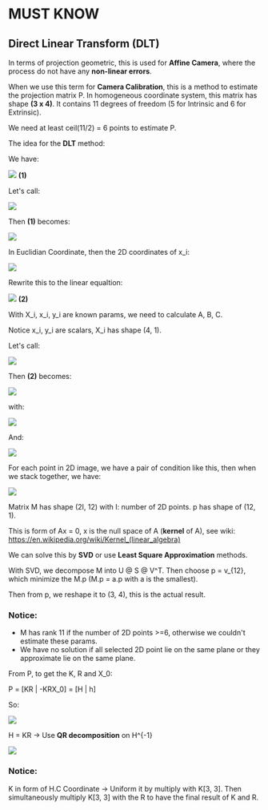 # MUST KNOW 

## Direct Linear Transform (DLT)
In terms of projection geometric, this is used for **Affine Camera**, where the process do not have any **non-linear errors**.

When we use this term for **Camera Calibration**, this is a method to estimate the projection matrix P. In homogeneous 
coordinate system, this matrix has shape **(3 x 4)**. It contains 11 degrees of freedom (5 for Intrinsic and 6 for Extrinsic).

We need at least ceil(11/2) = 6 points to estimate P. 

The idea for the **DLT** method: 

We have: 

![](https://latex.codecogs.com/svg.image?x_i%20=%20P%20X_i%20=%20%5Cbegin%7Bbmatrix%7Dp_%7B11%7D%20&%20p_%7B12%7D%20&p_%7B13%7D%20%20&%20p_%7B14%7D%20%5C%5Cp_%7B21%7D%20&%20p_%7B22%7D%20&%20p_%7B23%7D%20&%20p_%7B24%7D%20%5C%5Cp_%7B31%7D%20&%20p_%7B32%7D%20&%20p_%7B33%7D%20&%20p_%7B34%7D%20%5C%5C%5Cend%7Bbmatrix%7D%20X_%7Bi%7D)
**(1)**

Let's call: 

![](https://latex.codecogs.com/svg.image?A%20=%20%5Cbegin%7Bbmatrix%7Dp_%7B11%7D%20&%20p_%7B12%7D%20&%20p_%7B13%7D%20&%20p_%7B14%7D%20%5C%5C%5Cend%7Bbmatrix%7D%5E%7BT%7D,%20B%20=%20%5Cbegin%7Bbmatrix%7Dp_%7B21%7D%20&%20p_%7B22%7D%20&%20p_%7B23%7D%20&%20p_%7B24%7D%20%5C%5C%5Cend%7Bbmatrix%7D%5E%7BT%7D%20,%20C%20=%20%5Cbegin%7Bbmatrix%7Dp_%7B31%7D%20&%20p_%7B32%7D%20&%20p_%7B33%7D%20&%20p_%7B34%7D%20%5C%5C%5Cend%7Bbmatrix%7D%5E%7BT%7D)

Then **(1)** becomes:

![](https://latex.codecogs.com/svg.image?x_%7Bi%7D%20=%20%5Cbegin%7Bbmatrix%7DA%5E%7BT%7D%20%5C%5C%20B%5E%7BT%7D%5C%5CC%5E%7BT%7D%5Cend%7Bbmatrix%7DX_%7Bi%7D)

In Euclidian Coordinate, then the 2D coordinates of x_i:

![](https://latex.codecogs.com/svg.image?x_%7Bi%7D%20=%20%5Cfrac%7BA%5E%7BT%7DX_%7Bi%7D%7D%7BC%5E%7BT%7DX_%7Bi%7D%7D,%20y_i%20=%20%5Cfrac%7BB%5ETX_i%7D%7BC%5ETX_i%7D)

Rewrite this to the linear equaltion: 

![](https://latex.codecogs.com/svg.image?%5Cleft%5C%7B%5Cbegin%7Bmatrix%7D%20-X_i%5ETA&plus;x_iX_i%5ETC%20=0%20%5C%5C-X_i%5ETB&plus;y_iX_i%5ETC=0%5Cend%7Bmatrix%7D%5Cright.)
 **(2)**

With X_i, x_i, y_i are known params, we need to calculate A, B, C. 

Notice x_i, y_i are scalars, X_i has shape (4, 1).

Let's call: 

![](https://latex.codecogs.com/svg.image?p%20=%20%5Cbegin%7Bbmatrix%7DA%20%5C%5CB%20%5C%5CC%5Cend%7Bbmatrix%7D%20=%20vec(P%5ET))

Then **(2)** becomes: 

![](https://latex.codecogs.com/svg.image?%5Cleft%5C%7B%5Cbegin%7Bmatrix%7Da_%7Bx_i%7D%5ETp%20=%200%20%5C%5Ca_%7By_i%7D%5ETp=0%5Cend%7Bmatrix%7D%5Cright.)

with: 

![](https://latex.codecogs.com/svg.image?a_%7Bx_i%7D%5ET%20=%20(-X_i%5ET,%200%5ET,%20x_iX_i%5ET)=(-X_i;%20-Y_i,%20-Z_i,%20-1,%200,%200,%200,%200,%20x_iX_i,%20x_iY_i,%20x_iZ_i,%20x_i))

And: 

![](https://latex.codecogs.com/svg.image?a_%7By_i%7D%5ET%20=%20(0%5ET,%20-X_i%5ET,%20y_iX_i%5ET)=(0,%200,%200,%200,%20-X_i;%20-Y_i,%20-Z_i,%20-1,%20y_iX_i,%20y_iY_i,%20y_iZ_i,%20y_i))

For each point in 2D image, we have a pair of condition like this, then when we stack together, we have: 

![](https://latex.codecogs.com/svg.image?%5Cbegin%7Bbmatrix%7Da_%7Bx_i%7D%5ET%20%5C%5Ca_%7By_i%7D%5ET%20%5C%5C...%5Cend%7Bbmatrix%7Dp%20=%20Mp%20=%200)

Matrix M has shape (2I, 12) with I: number of 2D points. p has shape of (12, 1).

This is form of Ax = 0, x is the null space of A (**kernel** of A), see wiki: https://en.wikipedia.org/wiki/Kernel_(linear_algebra)

We can solve this by **SVD** or use **Least Square Approximation** methods. 

With SVD, we decompose M into U @ S @ V^T. Then choose p = v_{12}, which minimize the M.p (M.p = a.p with a is the smallest).

Then from p, we reshape it to (3, 4), this is the actual result.

### Notice:
* M has rank 11 if the number of 2D points >=6, otherwise we couldn't estimate these params. 
* We have no solution if all selected 2D point lie on the same plane or they approximate lie on the same plane.

From P, to get the K, R and X_0:

P = [KR | -KRX_0] = [H | h]

So:

![](https://latex.codecogs.com/svg.image?X_0%20=%20-H%5E%7B-1%7Dh)

H = KR -> Use **QR decomposition** on H^{-1}

![](https://latex.codecogs.com/svg.image?H%5E%7B-1%7D%20=%20(KR)%5E%7B-1%7D%20=%20R%5E%7B-1%7DK%5E%7B-1%7D%20=%20R%5ETK%5E%7B-1%7D%20=%20QR)

### Notice: 

K in form of H.C Coordinate -> Uniform it by multiply with K[3, 3]. Then simultaneously multiply K[3, 3] with the R to have the final result of K and R.

